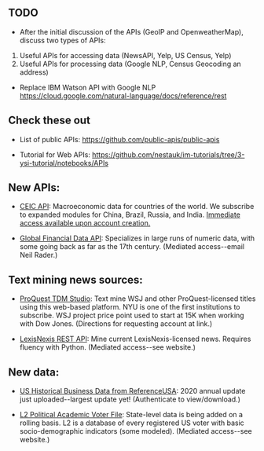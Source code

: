 
## TODO

* After the initial discussion of the APIs (GeoIP and OpenweatherMap), discuss two types of APIs:
1. Useful APIs for accessing data (NewsAPI, Yelp, US Census, Yelp) 
2. Useful APIs for processing data (Google NLP, Census Geocoding an address)

* Replace IBM Watson API with Google NLP https://cloud.google.com/natural-language/docs/reference/rest

## Check these out

* List of public APIs: https://github.com/public-apis/public-apis

* Tutorial for Web APIs: https://github.com/nestauk/im-tutorials/tree/3-ysi-tutorial/notebooks/APIs

## New APIs:

* [CEIC API](https://developer.isimarkets.com/en/CEIC/HomePage/Ceic): Macroeconomic data for countries of the world. We subscribe to expanded modules for China, Brazil, Russia, and India. [Immediate access available upon account creation.](https://persistent.library.nyu.edu/arch/NYU03589)

* [Global Financial Data API](https://api.globalfinancialdata.com/): Specializes in large runs of numeric data, with some going back as far as the 17th century. (Mediated access--email Neil Rader.)

## Text mining news sources:

* [ProQuest TDM Studio](https://guides.nyu.edu/TDMStudio/home): Text mine WSJ and other ProQuest-licensed titles using this web-based platform. NYU is one of the first institutions to subscribe. WSJ project price point used to start at 15K when working with Dow Jones. (Directions for requesting account at link.)

* [LexisNexis REST API](https://guides.nyu.edu/lexisnexis-rest-api): Mine current LexisNexis-licensed news. Requires fluency with Python. (Mediated access--see website.)

## New data:

* [US Historical Business Data from ReferenceUSA](http://hdl.handle.net/2451/37398): 2020 annual update just uploaded--largest update yet! (Authenticate to view/download.)

* [L2 Political Academic Voter File](https://guides.nyu.edu/l2political): State-level data is being added on a rolling basis. L2 is a database of every registered US voter with basic socio-demographic indicators (some modeled). (Mediated access--see website.)
